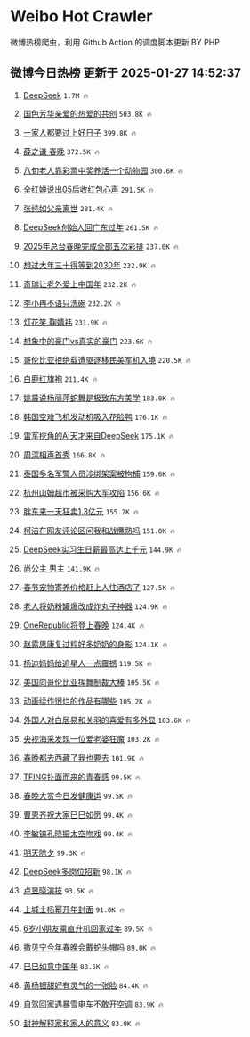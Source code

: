 # Weibo Hot Crawler 



微博热榜爬虫，利用 Github Action 的调度脚本更新 BY PHP 


## 微博今日热榜 更新于 2025-01-27 14:52:37 
1. [DeepSeek](https://s.weibo.com/weibo?q=DeepSeek&t=31&band_rank=1&Refer=top) `1.7M 🔥` 

1. [国色芳华亲爱的热爱的共创](https://s.weibo.com/weibo?q=%23%E5%9B%BD%E8%89%B2%E8%8A%B3%E5%8D%8E%E4%BA%B2%E7%88%B1%E7%9A%84%E7%83%AD%E7%88%B1%E7%9A%84%E5%85%B1%E5%88%9B%23&t=31&band_rank=2&Refer=top) `503.8K 🔥` 

1. [一家人都要过上好日子](https://s.weibo.com/weibo?q=%23%E4%B8%80%E5%AE%B6%E4%BA%BA%E9%83%BD%E8%A6%81%E8%BF%87%E4%B8%8A%E5%A5%BD%E6%97%A5%E5%AD%90%23&t=31&band_rank=3&Refer=top) `399.8K 🔥` 

1. [薛之谦 春晚](https://s.weibo.com/weibo?q=%E8%96%9B%E4%B9%8B%E8%B0%A6%20%E6%98%A5%E6%99%9A&t=31&band_rank=4&Refer=top) `372.5K 🔥` 

1. [八旬老人靠彩票中奖养活一个动物园](https://s.weibo.com/weibo?q=%E5%85%AB%E6%97%AC%E8%80%81%E4%BA%BA%E9%9D%A0%E5%BD%A9%E7%A5%A8%E4%B8%AD%E5%A5%96%E5%85%BB%E6%B4%BB%E4%B8%80%E4%B8%AA%E5%8A%A8%E7%89%A9%E5%9B%AD&t=31&band_rank=5&Refer=top) `300.6K 🔥` 

1. [全红婵说出05后收红包心声](https://s.weibo.com/weibo?q=%23%E5%85%A8%E7%BA%A2%E5%A9%B5%E8%AF%B4%E5%87%BA05%E5%90%8E%E6%94%B6%E7%BA%A2%E5%8C%85%E5%BF%83%E5%A3%B0%23&t=31&band_rank=6&Refer=top) `291.5K 🔥` 

1. [张纯如父亲离世](https://s.weibo.com/weibo?q=%23%E5%BC%A0%E7%BA%AF%E5%A6%82%E7%88%B6%E4%BA%B2%E7%A6%BB%E4%B8%96%23&t=31&band_rank=7&Refer=top) `281.4K 🔥` 

1. [DeepSeek创始人回广东过年](https://s.weibo.com/weibo?q=%23DeepSeek%E5%88%9B%E5%A7%8B%E4%BA%BA%E5%9B%9E%E5%B9%BF%E4%B8%9C%E8%BF%87%E5%B9%B4%23&t=31&band_rank=8&Refer=top) `261.5K 🔥` 

1. [2025年总台春晚完成全部五次彩排](https://s.weibo.com/weibo?q=%232025%E5%B9%B4%E6%80%BB%E5%8F%B0%E6%98%A5%E6%99%9A%E5%AE%8C%E6%88%90%E5%85%A8%E9%83%A8%E4%BA%94%E6%AC%A1%E5%BD%A9%E6%8E%92%23&t=31&band_rank=9&Refer=top) `237.0K 🔥` 

1. [想过大年三十得等到2030年](https://s.weibo.com/weibo?q=%23%E6%83%B3%E8%BF%87%E5%A4%A7%E5%B9%B4%E4%B8%89%E5%8D%81%E5%BE%97%E7%AD%89%E5%88%B02030%E5%B9%B4%23&t=31&band_rank=10&Refer=top) `232.9K 🔥` 

1. [奇瑞让老外爱上中国年](https://s.weibo.com/weibo?q=%23%E5%A5%87%E7%91%9E%E8%AE%A9%E8%80%81%E5%A4%96%E7%88%B1%E4%B8%8A%E4%B8%AD%E5%9B%BD%E5%B9%B4%23&t=31&band_rank=11&Refer=top) `232.2K 🔥` 

1. [李小冉不语只洗碗](https://s.weibo.com/weibo?q=%E6%9D%8E%E5%B0%8F%E5%86%89%E4%B8%8D%E8%AF%AD%E5%8F%AA%E6%B4%97%E7%A2%97&t=31&band_rank=12&Refer=top) `232.2K 🔥` 

1. [灯花笑 鞠婧祎](https://s.weibo.com/weibo?q=%E7%81%AF%E8%8A%B1%E7%AC%91%20%E9%9E%A0%E5%A9%A7%E7%A5%8E&t=31&band_rank=13&Refer=top) `231.9K 🔥` 

1. [想象中的豪门vs真实的豪门](https://s.weibo.com/weibo?q=%E6%83%B3%E8%B1%A1%E4%B8%AD%E7%9A%84%E8%B1%AA%E9%97%A8vs%E7%9C%9F%E5%AE%9E%E7%9A%84%E8%B1%AA%E9%97%A8&t=31&band_rank=14&Refer=top) `223.6K 🔥` 

1. [哥伦比亚拒绝载遭驱逐移民美军机入境](https://s.weibo.com/weibo?q=%23%E5%93%A5%E4%BC%A6%E6%AF%94%E4%BA%9A%E6%8B%92%E7%BB%9D%E8%BD%BD%E9%81%AD%E9%A9%B1%E9%80%90%E7%A7%BB%E6%B0%91%E7%BE%8E%E5%86%9B%E6%9C%BA%E5%85%A5%E5%A2%83%23&t=31&band_rank=15&Refer=top) `220.5K 🔥` 

1. [白鹿红旗袍](https://s.weibo.com/weibo?q=%E7%99%BD%E9%B9%BF%E7%BA%A2%E6%97%97%E8%A2%8D&t=31&band_rank=16&Refer=top) `211.4K 🔥` 

1. [姚晨说杨丽萍蛇舞是极致东方美学](https://s.weibo.com/weibo?q=%E5%A7%9A%E6%99%A8%E8%AF%B4%E6%9D%A8%E4%B8%BD%E8%90%8D%E8%9B%87%E8%88%9E%E6%98%AF%E6%9E%81%E8%87%B4%E4%B8%9C%E6%96%B9%E7%BE%8E%E5%AD%A6&t=31&band_rank=17&Refer=top) `183.0K 🔥` 

1. [韩国空难飞机发动机吸入花脸鸭](https://s.weibo.com/weibo?q=%23%E9%9F%A9%E5%9B%BD%E7%A9%BA%E9%9A%BE%E9%A3%9E%E6%9C%BA%E5%8F%91%E5%8A%A8%E6%9C%BA%E5%90%B8%E5%85%A5%E8%8A%B1%E8%84%B8%E9%B8%AD%23&t=31&band_rank=18&Refer=top) `176.1K 🔥` 

1. [雷军挖角的AI天才来自DeepSeek](https://s.weibo.com/weibo?q=%23%E9%9B%B7%E5%86%9B%E6%8C%96%E8%A7%92%E7%9A%84AI%E5%A4%A9%E6%89%8D%E6%9D%A5%E8%87%AADeepSeek%23&t=31&band_rank=19&Refer=top) `175.1K 🔥` 

1. [周深相声首秀](https://s.weibo.com/weibo?q=%23%E5%91%A8%E6%B7%B1%E7%9B%B8%E5%A3%B0%E9%A6%96%E7%A7%80%23&t=31&band_rank=20&Refer=top) `166.8K 🔥` 

1. [泰国多名军警人员涉绑架案被拘捕](https://s.weibo.com/weibo?q=%23%E6%B3%B0%E5%9B%BD%E5%A4%9A%E5%90%8D%E5%86%9B%E8%AD%A6%E4%BA%BA%E5%91%98%E6%B6%89%E7%BB%91%E6%9E%B6%E6%A1%88%E8%A2%AB%E6%8B%98%E6%8D%95%23&t=31&band_rank=21&Refer=top) `159.6K 🔥` 

1. [杭州山姆超市被采购大军攻陷](https://s.weibo.com/weibo?q=%23%E6%9D%AD%E5%B7%9E%E5%B1%B1%E5%A7%86%E8%B6%85%E5%B8%82%E8%A2%AB%E9%87%87%E8%B4%AD%E5%A4%A7%E5%86%9B%E6%94%BB%E9%99%B7%23&t=31&band_rank=22&Refer=top) `156.6K 🔥` 

1. [胖东来一天狂卖1.3亿元](https://s.weibo.com/weibo?q=%23%E8%83%96%E4%B8%9C%E6%9D%A5%E4%B8%80%E5%A4%A9%E7%8B%82%E5%8D%961.3%E4%BA%BF%E5%85%83%23&t=31&band_rank=23&Refer=top) `155.2K 🔥` 

1. [柯洁在网友评论区问我和战鹰熟吗](https://s.weibo.com/weibo?q=%23%E6%9F%AF%E6%B4%81%E5%9C%A8%E7%BD%91%E5%8F%8B%E8%AF%84%E8%AE%BA%E5%8C%BA%E9%97%AE%E6%88%91%E5%92%8C%E6%88%98%E9%B9%B0%E7%86%9F%E5%90%97%23&t=31&band_rank=24&Refer=top) `151.0K 🔥` 

1. [DeepSeek实习生日薪最高达上千元](https://s.weibo.com/weibo?q=DeepSeek%E5%AE%9E%E4%B9%A0%E7%94%9F%E6%97%A5%E8%96%AA%E6%9C%80%E9%AB%98%E8%BE%BE%E4%B8%8A%E5%8D%83%E5%85%83&t=31&band_rank=25&Refer=top) `144.9K 🔥` 

1. [尚公主 男主](https://s.weibo.com/weibo?q=%E5%B0%9A%E5%85%AC%E4%B8%BB%20%E7%94%B7%E4%B8%BB&t=31&band_rank=26&Refer=top) `141.9K 🔥` 

1. [春节宠物寄养价格赶上人住酒店了](https://s.weibo.com/weibo?q=%23%E6%98%A5%E8%8A%82%E5%AE%A0%E7%89%A9%E5%AF%84%E5%85%BB%E4%BB%B7%E6%A0%BC%E8%B5%B6%E4%B8%8A%E4%BA%BA%E4%BD%8F%E9%85%92%E5%BA%97%E4%BA%86%23&t=31&band_rank=27&Refer=top) `127.5K 🔥` 

1. [老人将奶粉罐爆改成炸丸子神器](https://s.weibo.com/weibo?q=%23%E8%80%81%E4%BA%BA%E5%B0%86%E5%A5%B6%E7%B2%89%E7%BD%90%E7%88%86%E6%94%B9%E6%88%90%E7%82%B8%E4%B8%B8%E5%AD%90%E7%A5%9E%E5%99%A8%23&t=31&band_rank=28&Refer=top) `124.9K 🔥` 

1. [OneRepublic将登上春晚](https://s.weibo.com/weibo?q=OneRepublic%E5%B0%86%E7%99%BB%E4%B8%8A%E6%98%A5%E6%99%9A&t=31&band_rank=29&Refer=top) `124.4K 🔥` 

1. [赵露思康复过程好多奶奶的身影](https://s.weibo.com/weibo?q=%23%E8%B5%B5%E9%9C%B2%E6%80%9D%E5%BA%B7%E5%A4%8D%E8%BF%87%E7%A8%8B%E5%A5%BD%E5%A4%9A%E5%A5%B6%E5%A5%B6%E7%9A%84%E8%BA%AB%E5%BD%B1%23&t=31&band_rank=30&Refer=top) `124.1K 🔥` 

1. [杨迪妈妈给追星人一点震撼](https://s.weibo.com/weibo?q=%E6%9D%A8%E8%BF%AA%E5%A6%88%E5%A6%88%E7%BB%99%E8%BF%BD%E6%98%9F%E4%BA%BA%E4%B8%80%E7%82%B9%E9%9C%87%E6%92%BC&t=31&band_rank=31&Refer=top) `119.5K 🔥` 

1. [美国向哥伦比亚挥舞制裁大棒](https://s.weibo.com/weibo?q=%23%E7%BE%8E%E5%9B%BD%E5%90%91%E5%93%A5%E4%BC%A6%E6%AF%94%E4%BA%9A%E6%8C%A5%E8%88%9E%E5%88%B6%E8%A3%81%E5%A4%A7%E6%A3%92%23&t=31&band_rank=32&Refer=top) `105.5K 🔥` 

1. [动画续作很烂的作品有哪些](https://s.weibo.com/weibo?q=%E5%8A%A8%E7%94%BB%E7%BB%AD%E4%BD%9C%E5%BE%88%E7%83%82%E7%9A%84%E4%BD%9C%E5%93%81%E6%9C%89%E5%93%AA%E4%BA%9B&t=31&band_rank=33&Refer=top) `105.2K 🔥` 

1. [外国人对白居易和关羽的喜爱有多外显](https://s.weibo.com/weibo?q=%E5%A4%96%E5%9B%BD%E4%BA%BA%E5%AF%B9%E7%99%BD%E5%B1%85%E6%98%93%E5%92%8C%E5%85%B3%E7%BE%BD%E7%9A%84%E5%96%9C%E7%88%B1%E6%9C%89%E5%A4%9A%E5%A4%96%E6%98%BE&t=31&band_rank=34&Refer=top) `103.6K 🔥` 

1. [央视海采发现一位爱老婆狂魔](https://s.weibo.com/weibo?q=%23%E5%A4%AE%E8%A7%86%E6%B5%B7%E9%87%87%E5%8F%91%E7%8E%B0%E4%B8%80%E4%BD%8D%E7%88%B1%E8%80%81%E5%A9%86%E7%8B%82%E9%AD%94%23&t=31&band_rank=35&Refer=top) `103.2K 🔥` 

1. [春晚都去西藏了我也要去](https://s.weibo.com/weibo?q=%23%E6%98%A5%E6%99%9A%E9%83%BD%E5%8E%BB%E8%A5%BF%E8%97%8F%E4%BA%86%E6%88%91%E4%B9%9F%E8%A6%81%E5%8E%BB%23&t=31&band_rank=36&Refer=top) `101.9K 🔥` 

1. [TFING扑面而来的青春感](https://s.weibo.com/weibo?q=TFING%E6%89%91%E9%9D%A2%E8%80%8C%E6%9D%A5%E7%9A%84%E9%9D%92%E6%98%A5%E6%84%9F&t=31&band_rank=37&Refer=top) `99.5K 🔥` 

1. [春晚大赏今日发健康运](https://s.weibo.com/weibo?q=%23%E6%98%A5%E6%99%9A%E5%A4%A7%E8%B5%8F%E4%BB%8A%E6%97%A5%E5%8F%91%E5%81%A5%E5%BA%B7%E8%BF%90%23&t=31&band_rank=38&Refer=top) `99.5K 🔥` 

1. [曹恩齐祝大家巳巳如愿](https://s.weibo.com/weibo?q=%E6%9B%B9%E6%81%A9%E9%BD%90%E7%A5%9D%E5%A4%A7%E5%AE%B6%E5%B7%B3%E5%B7%B3%E5%A6%82%E6%84%BF&t=31&band_rank=39&Refer=top) `99.4K 🔥` 

1. [李敏镐孔晓振太空吻戏](https://s.weibo.com/weibo?q=%23%E6%9D%8E%E6%95%8F%E9%95%90%E5%AD%94%E6%99%93%E6%8C%AF%E5%A4%AA%E7%A9%BA%E5%90%BB%E6%88%8F%23&t=31&band_rank=40&Refer=top) `99.4K 🔥` 

1. [明天除夕](https://s.weibo.com/weibo?q=%23%E6%98%8E%E5%A4%A9%E9%99%A4%E5%A4%95%23&t=31&band_rank=41&Refer=top) `99.3K 🔥` 

1. [DeepSeek多岗位招新](https://s.weibo.com/weibo?q=%23DeepSeek%E5%A4%9A%E5%B2%97%E4%BD%8D%E6%8B%9B%E6%96%B0%23&t=31&band_rank=42&Refer=top) `98.1K 🔥` 

1. [卢昱晓演技](https://s.weibo.com/weibo?q=%E5%8D%A2%E6%98%B1%E6%99%93%E6%BC%94%E6%8A%80&t=31&band_rank=43&Refer=top) `93.5K 🔥` 

1. [上城士杨幂开年封面](https://s.weibo.com/weibo?q=%23%E4%B8%8A%E5%9F%8E%E5%A3%AB%E6%9D%A8%E5%B9%82%E5%BC%80%E5%B9%B4%E5%B0%81%E9%9D%A2%23&t=31&band_rank=44&Refer=top) `91.0K 🔥` 

1. [6岁小朋友乘直升机回家过年](https://s.weibo.com/weibo?q=%236%E5%B2%81%E5%B0%8F%E6%9C%8B%E5%8F%8B%E4%B9%98%E7%9B%B4%E5%8D%87%E6%9C%BA%E5%9B%9E%E5%AE%B6%E8%BF%87%E5%B9%B4%23&t=31&band_rank=45&Refer=top) `89.5K 🔥` 

1. [撒贝宁今年春晚会戴蛇头帽吗](https://s.weibo.com/weibo?q=%23%E6%92%92%E8%B4%9D%E5%AE%81%E4%BB%8A%E5%B9%B4%E6%98%A5%E6%99%9A%E4%BC%9A%E6%88%B4%E8%9B%87%E5%A4%B4%E5%B8%BD%E5%90%97%23&t=31&band_rank=46&Refer=top) `89.0K 🔥` 

1. [巳巳如意中国年](https://s.weibo.com/weibo?q=%23%E5%B7%B3%E5%B7%B3%E5%A6%82%E6%84%8F%E4%B8%AD%E5%9B%BD%E5%B9%B4%23&t=31&band_rank=47&Refer=top) `88.5K 🔥` 

1. [黄杨钿甜好有灵气的一张脸](https://s.weibo.com/weibo?q=%E9%BB%84%E6%9D%A8%E9%92%BF%E7%94%9C%E5%A5%BD%E6%9C%89%E7%81%B5%E6%B0%94%E7%9A%84%E4%B8%80%E5%BC%A0%E8%84%B8&t=31&band_rank=48&Refer=top) `84.4K 🔥` 

1. [自驾回家遇暴雪电车不敢开空调](https://s.weibo.com/weibo?q=%23%E8%87%AA%E9%A9%BE%E5%9B%9E%E5%AE%B6%E9%81%87%E6%9A%B4%E9%9B%AA%E7%94%B5%E8%BD%A6%E4%B8%8D%E6%95%A2%E5%BC%80%E7%A9%BA%E8%B0%83%23&t=31&band_rank=49&Refer=top) `83.9K 🔥` 

1. [封神解释家和家人的意义](https://s.weibo.com/weibo?q=%23%E5%B0%81%E7%A5%9E%E8%A7%A3%E9%87%8A%E5%AE%B6%E5%92%8C%E5%AE%B6%E4%BA%BA%E7%9A%84%E6%84%8F%E4%B9%89%23&t=31&band_rank=50&Refer=top) `83.0K 🔥` 

